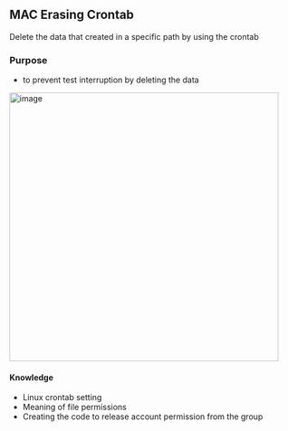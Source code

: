 
## MAC Erasing Crontab
Delete the data that created in a specific path by using the crontab

### Purpose
- to prevent test interruption by deleting the data

<img width="475" alt="image" src="https://github.com/JeonHR/MAC_crontab/assets/140233882/7247478b-61d6-4b48-a8a5-80a5d73c831c">


#### Knowledge
- Linux crontab setting
- Meaning of file permissions
- Creating the code to release account permission from the group
